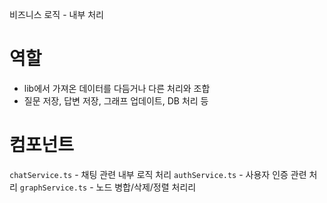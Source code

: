 비즈니스 로직 - 내부 처리

# 역할

- lib에서 가져온 데이터를 다듬거나 다른 처리와 조합
- 질문 저장, 답변 저장, 그래프 업데이트, DB 처리 등

# 컴포넌트

`chatService.ts` - 채팅 관련 내부 로직 처리
`authService.ts` - 사용자 인증 관련 처리
`graphService.ts` - 노드 병합/삭제/정렬 처리리
